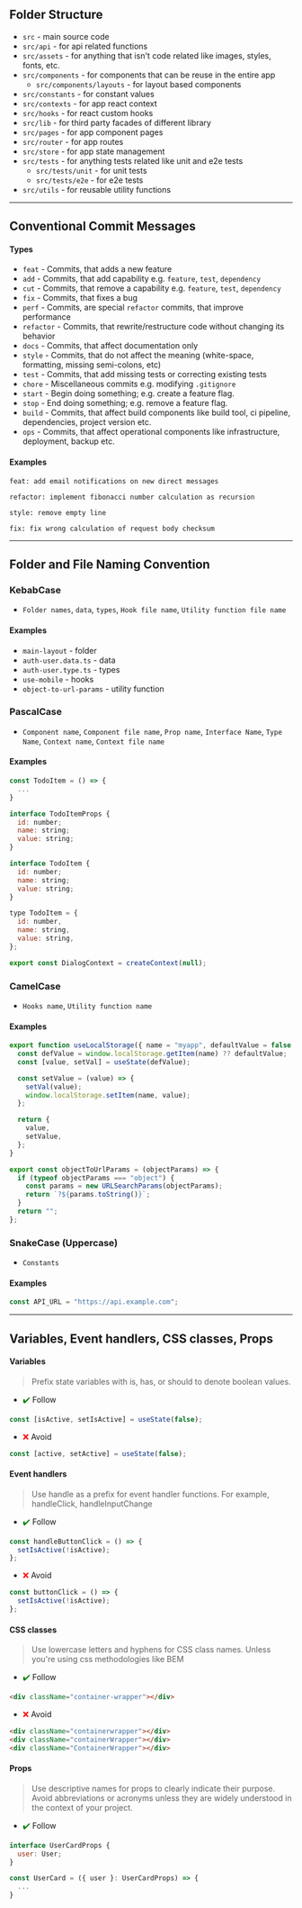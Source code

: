 ## Folder Structure

- `src` - main source code
- `src/api` - for api related functions
- `src/assets` - for anything that isn't code related like images, styles, fonts, etc.
- `src/components` - for components that can be reuse in the entire app
  - `src/components/layouts` - for layout based components
- `src/constants` - for constant values
- `src/contexts` - for app react context
- `src/hooks` - for react custom hooks
- `src/lib` - for third party facades of different library
- `src/pages` - for app component pages
- `src/router` - for app routes
- `src/store` - for app state management
- `src/tests` - for anything tests related like unit and e2e tests
  - `src/tests/unit` - for unit tests
  - `src/tests/e2e` - for e2e tests
- `src/utils` - for reusable utility functions

---

## Conventional Commit Messages

#### Types

- `feat` - Commits, that adds a new feature
- `add` - Commits, that add capability e.g. `feature`, `test`, `dependency`
- `cut` - Commits, that remove a capability e.g. `feature`, `test`, `dependency`
- `fix` - Commits, that fixes a bug
- `perf` - Commits, are special `refactor` commits, that improve performance
- `refactor` - Commits, that rewrite/restructure code without changing its behavior
- `docs` - Commits, that affect documentation only
- `style` - Commits, that do not affect the meaning (white-space, formatting, missing semi-colons, etc)
- `test` - Commits, that add missing tests or correcting existing tests
- `chore` - Miscellaneous commits e.g. modifying `.gitignore`
- `start` - Begin doing something; e.g. create a feature flag.
- `stop` - End doing something; e.g. remove a feature flag.
- `build` - Commits, that affect build components like build tool, ci pipeline, dependencies, project version etc.
- `ops` - Commits, that affect operational components like infrastructure, deployment, backup etc.

#### Examples

```
feat: add email notifications on new direct messages
```

```
refactor: implement fibonacci number calculation as recursion
```

```
style: remove empty line
```

```
fix: fix wrong calculation of request body checksum
```

---

## Folder and File Naming Convention

### KebabCase

- `Folder names`, `data`, `types`, `Hook file name`, `Utility function file name`

#### Examples

- `main-layout` - folder
- `auth-user.data.ts` - data
- `auth-user.type.ts` - types
- `use-mobile` - hooks
- `object-to-url-params` - utility function

### PascalCase

- `Component name`, `Component file name`, `Prop name`, `Interface Name`, `Type Name`, `Context name`, `Context file name`

#### Examples

```js
const TodoItem = () => {
  ...
}
```

```js
interface TodoItemProps {
  id: number;
  name: string;
  value: string;
}
```

```js
interface TodoItem {
  id: number;
  name: string;
  value: string;
}
```

```js
type TodoItem = {
  id: number,
  name: string,
  value: string,
};
```

```js
export const DialogContext = createContext(null);
```

### CamelCase

- `Hooks name`, `Utility function name`

#### Examples

```js
export function useLocalStorage({ name = "myapp", defaultValue = false }) {
  const defValue = window.localStorage.getItem(name) ?? defaultValue;
  const [value, setVal] = useState(defValue);

  const setValue = (value) => {
    setVal(value);
    window.localStorage.setItem(name, value);
  };

  return {
    value,
    setValue,
  };
}
```

```js
export const objectToUrlParams = (objectParams) => {
  if (typeof objectParams === "object") {
    const params = new URLSearchParams(objectParams);
    return `?${params.toString()}`;
  }
  return "";
};
```

### SnakeCase (Uppercase)

- `Constants`

#### Examples

```js
const API_URL = "https://api.example.com";
```

---

## Variables, Event handlers, CSS classes, Props

#### Variables

> Prefix state variables with is, has, or should to denote boolean values.

- <span style="color:green">✔️</span> Follow

```js
const [isActive, setIsActive] = useState(false);
```

- <span style="color:red">❌</span> Avoid

```js
const [active, setActive] = useState(false);
```

#### Event handlers

> Use handle as a prefix for event handler functions. For example, handleClick, handleInputChange

- <span style="color:green">✔️</span> Follow

```js
const handleButtonClick = () => {
  setIsActive(!isActive);
};
```

- <span style="color:red">❌</span> Avoid

```js
const buttonClick = () => {
  setIsActive(!isActive);
};
```

#### CSS classes

> Use lowercase letters and hyphens for CSS class names. Unless you're using css methodologies like BEM

- <span style="color:green">✔️</span> Follow

```html
<div className="container-wrapper"></div>
```

- <span style="color:red">❌</span> Avoid

```html
<div className="containerwrapper"></div>
<div className="containerWrapper"></div>
<div className="ContainerWrapper"></div>
```

#### Props

> Use descriptive names for props to clearly indicate their purpose.
> Avoid abbreviations or acronyms unless they are widely understood in the context of your project.

- <span style="color:green">✔️</span> Follow

```js
interface UserCardProps {
  user: User;
}

const UserCard = ({ user }: UserCardProps) => {
  ...
}
```
